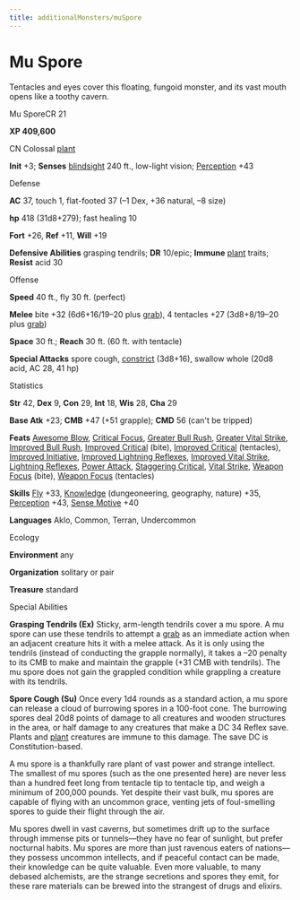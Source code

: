 ```yaml
---
title: additionalMonsters/muSpore
---
```

# Mu Spore

Tentacles and eyes cover this floating, fungoid monster, and its vast mouth opens like a toothy cavern.

Mu SporeCR 21

**XP 409,600**

CN Colossal [plant](monsters/creatureTypes#_plant)

**Init** +3; **Senses** [blindsight](monsters/universalMonsterRules#_blindsight) 240 ft., low-light vision; [Perception](additionalMonsters/../skills/perception#_perception) +43

Defense

**AC** 37, touch 1, flat-footed 37 (–1 Dex, +36 natural, –8 size)

**hp** 418 (31d8+279); fast healing 10

**Fort** +26, **Ref** +11, **Will** +19

**Defensive Abilities** grasping tendrils; **DR** 10/epic; **Immune** [plant](monsters/creatureTypes#_plant) traits; **Resist** acid 30

Offense

**Speed** 40 ft., fly 30 ft. (perfect)

**Melee** bite +32 (6d6+16/19–20 plus [grab](monsters/universalMonsterRules#_grab)), 4 tentacles +27 (3d8+8/19–20 plus [grab](monsters/universalMonsterRules#_grab))

**Space** 30 ft.; **Reach** 30 ft. (60 ft. with tentacle)

**Special Attacks** spore cough, [constrict](monsters/universalMonsterRules#_constrict) (3d8+16), swallow whole (20d8 acid, AC 28, 41 hp)

Statistics

**Str** 42, **Dex** 9, **Con** 29, **Int** 18, **Wis** 28, **Cha** 29

**Base Atk** +23; **CMB** +47 (+51 grapple); **CMD** 56 (can't be tripped)

**Feats** [Awesome Blow](additionalMonsters/../monsters/monsterFeats#_awesome-blow), [Critical Focus](additionalMonsters/../feats#_critical-focus), [Greater Bull Rush](additionalMonsters/../feats#_greater-bull-rush), [Greater Vital Strike](additionalMonsters/../feats#_greater-vital-strike), [Improved Bull Rush](additionalMonsters/../feats#_improved-bull-rush), [Improved Critical](additionalMonsters/../feats#_improved-critical) (bite), [Improved Critical](additionalMonsters/../feats#_improved-critical) (tentacles), [Improved Initiative](additionalMonsters/../feats#_improved-initiative), [Improved Lightning Reflexes](additionalMonsters/../feats#_improved-lightning-reflexes), [Improved Vital Strike](additionalMonsters/../feats#_improved-vital-strike), [Lightning Reflexes](additionalMonsters/../feats#_lightning-reflexes), [Power Attack](additionalMonsters/../feats#_power-attack), [Staggering Critical](additionalMonsters/../feats#_staggering-critical), [Vital Strike](additionalMonsters/../feats#_vital-strike), [Weapon Focus](additionalMonsters/../feats#_weapon-focus) (bite), [Weapon Focus](additionalMonsters/../feats#_weapon-focus) (tentacles)

**Skills** [Fly](additionalMonsters/../skills/fly#_fly) +33, [Knowledge](additionalMonsters/../skills/knowledge#_knowledge) (dungeoneering, geography, nature) +35, [Perception](additionalMonsters/../skills/perception#_perception) +43, [Sense Motive](additionalMonsters/../skills/senseMotive#_sense-motive) +40

**Languages** Aklo, Common, Terran, Undercommon

Ecology

**Environment** any

**Organization** solitary or pair

**Treasure** standard

Special Abilities

**Grasping Tendrils (Ex)** Sticky, arm-length tendrils cover a mu spore. A mu spore can use these tendrils to attempt a [grab](monsters/universalMonsterRules#_grab) as an immediate action when an adjacent creature hits it with a melee attack. As it is only using the tendrils (instead of conducting the grapple normally), it takes a –20 penalty to its CMB to make and maintain the grapple (+31 CMB with tendrils). The mu spore does not gain the grappled condition while grappling a creature with its tendrils.

**Spore Cough (Su)** Once every 1d4 rounds as a standard action, a mu spore can release a cloud of burrowing spores in a 100-foot cone. The burrowing spores deal 20d8 points of damage to all creatures and wooden structures in the area, or half damage to any creatures that make a DC 34 Reflex save. Plants and [plant](monsters/creatureTypes#_plant) creatures are immune to this damage. The save DC is Constitution-based.

A mu spore is a thankfully rare plant of vast power and strange intellect. The smallest of mu spores (such as the one presented here) are never less than a hundred feet long from tentacle tip to tentacle tip, and weigh a minimum of 200,000 pounds. Yet despite their vast bulk, mu spores are capable of flying with an uncommon grace, venting jets of foul-smelling spores to guide their flight through the air.

Mu spores dwell in vast caverns, but sometimes drift up to the surface through immense pits or tunnels—they have no fear of sunlight, but prefer nocturnal habits. Mu spores are more than just ravenous eaters of nations—they possess uncommon intellects, and if peaceful contact can be made, their knowledge can be quite valuable. Even more valuable, to many debased alchemists, are the strange secretions and spores they emit, for these rare materials can be brewed into the strangest of drugs and elixirs.


